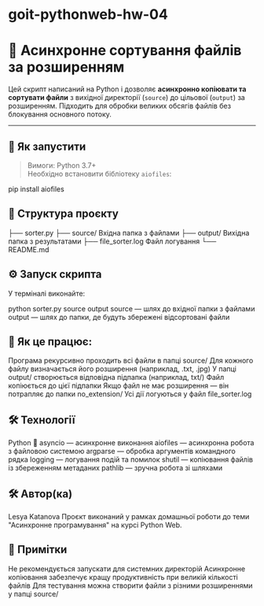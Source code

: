 # goit-pythonweb-hw-04
# 🧠 Асинхронне сортування файлів за розширенням

Цей скрипт написаний на Python і дозволяє **асинхронно копіювати та сортувати файли** з вихідної директорії (`source`) до цільової (`output`) за розширенням. Підходить для обробки великих обсягів файлів без блокування основного потоку.

---

## 🚀 Як запустити

> Вимоги: Python 3.7+  
> Необхідно встановити бібліотеку `aiofiles`:

pip install aiofiles

## 📁 Структура проєкту

├── sorter.py
├── source/         Вхідна папка з файлами
├── output/         Вихідна папка з результатами
├── file_sorter.log Файл логування
└── README.md

## ⚙️ Запуск скрипта

У терміналі виконайте:

python sorter.py source output
source — шлях до вхідної папки з файлами
output — шлях до папки, де будуть збережені відсортовані файли

 ## 📂 Як це працює:

Програма рекурсивно проходить всі файли в папці source/
Для кожного файлу визначається його розширення (наприклад, .txt, .jpg)
У папці output/ створюється відповідна підпапка (наприклад, txt/)
Файл копіюється до цієї підпапки
Якщо файл не має розширення — він потрапляє до папки no_extension/
Усі дії логуються у файл file_sorter.log

## 🛠️ Технології

Python 🐍
asyncio — асинхронне виконання
aiofiles — асинхронна робота з файловою системою
argparse — обробка аргументів командного рядка
logging — логування подій та помилок
shutil — копіювання файлів із збереженням метаданих
pathlib — зручна робота зі шляхами

## 🛠️ Автор(ка)

Lesya Katanova
Проєкт виконаний у рамках домашньої роботи до теми "Асинхронне програмування" на курсі Python Web.

## 📌 Примітки

Не рекомендується запускати для системних директорій
Асинхронне копіювання забезпечує кращу продуктивність при великій кількості файлів
Для тестування можна створити файли з різними розширеннями у папці source/